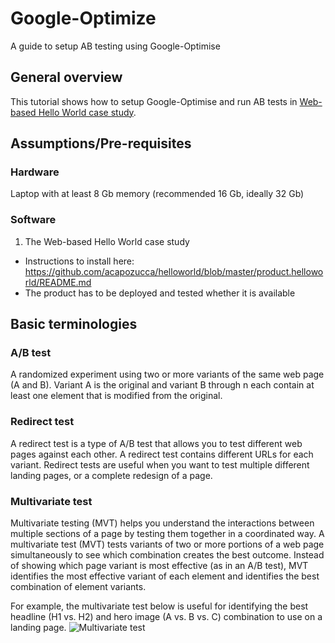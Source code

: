 # Google-Optimize
A guide to setup AB testing using Google-Optimise

## General overview
This tutorial shows how to setup Google-Optimise and run AB tests in [Web-based Hello World case study](https://github.com/acapozucca/helloworld).

## Assumptions/Pre-requisites

### Hardware
Laptop with at least 8 Gb memory (recommended 16 Gb, ideally 32 Gb)

### Software

1. The Web-based Hello World case study
* Instructions to install here: https://github.com/acapozucca/helloworld/blob/master/product.helloworld/README.md
* The product has to be deployed and tested whether it is available

## Basic terminologies
### A/B test
A randomized experiment using two or more variants of the same web page (A and B). Variant A is the original and variant B through n each contain at least one element that is modified from the original.

### Redirect test
A redirect test is a type of A/B test that allows you to test different web pages against each other. A redirect test contains different URLs for each variant. Redirect tests are useful when you want to test multiple different landing pages, or a complete redesign of a page.

### Multivariate test
Multivariate testing (MVT) helps you understand the interactions between multiple sections of a page by testing them together in a coordinated way. A multivariate test (MVT) tests variants of two or more portions of a web page simultaneously to see which combination creates the best outcome. Instead of showing which page variant is most effective (as in an A/B test), MVT identifies the most effective variant of each element and identifies the best combination of element variants.

For example, the multivariate test below is useful for identifying the best headline (H1 vs. H2) and hero image (A vs. B vs. C) combination to use on a landing page.
![Multivariate test](https://lh3.googleusercontent.com/GrfqjjtR68O6xbCt7olSnwSKVVM0bUzYPs7HXmXVbpDZNSqOBQR5mMPXwRUA1irb7A=w500)
